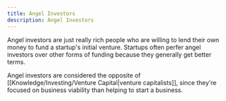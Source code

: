 ```yaml
---
title: Angel Investors
description: Angel Investors
---
```


Angel investors are just really rich people who are willing to lend their own money to fund a startup's initial venture. Startups often perfer angel investors over other forms of funding because they generally get better terms.

Angel investors are considered the opposite of [[Knowledge/Investing/Venture Capital|venture capitalists]], since they're focused on business viability than helping to start a business.
